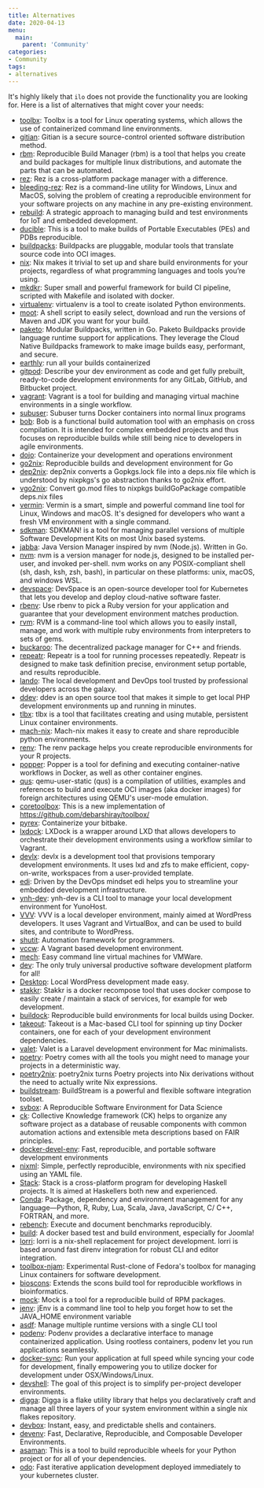 ```yaml
---
title: Alternatives
date: 2020-04-13
menu:
  main:
    parent: 'Community'
categories:
- Community
tags:
- alternatives
---
```


It's highly likely that `ilo` does not provide the functionality you are looking for. Here is a list of alternatives that might cover your needs:

- [toolbx](https://containertoolbx.org/): Toolbx is a tool for Linux operating systems, which allows the use of containerized command line environments.
- [gitian](https://gitian.org/): Gitian is a secure source-control oriented software distribution method.
- [rbm](https://rbm.torproject.org/): Reproducible Build Manager (rbm) is a tool that helps you create and build packages for multiple linux distributions, and automate the parts that can be automated.
- [rez](https://github.com/nerdvegas/rez): Rez is a cross-platform package manager with a difference.
- [bleeding-rez](https://github.com/mottosso/bleeding-rez): Rez is a command-line utility for Windows, Linux and MacOS, solving the problem of creating a reproducible environment for your software projects on any machine in any pre-existing environment.
- [rebuild](http://rbld.io/): A strategic approach to managing build and test environments for IoT and embedded development.
- [ducible](https://github.com/jasonwhite/ducible): This is a tool to make builds of Portable Executables (PEs) and PDBs reproducible.
- [buildpacks](https://buildpacks.io/): Buildpacks are pluggable, modular tools that translate source code into OCI images.
- [nix](https://nixos.org/nix/): Nix makes it trivial to set up and share build environments for your projects, regardless of what programming languages and tools you’re using.
- [mkdkr](https://github.com/rosineygp/mkdkr): Super small and powerful framework for build CI pipeline, scripted with Makefile and isolated with docker.
- [virtualenv](https://virtualenv.pypa.io/en/stable/): virtualenv is a tool to create isolated Python environments.
- [moot](https://github.com/Zlika/moot): A shell script to easily select, download and run the versions of Maven and JDK you want for your build.
- [paketo](https://paketo.io/): Modular Buildpacks, written in Go. Paketo Buildpacks provide language runtime support for applications. They leverage the Cloud Native Buildpacks framework to make image builds easy, performant, and secure.
- [earthly](https://github.com/earthly/earthly): run all your builds containerized
- [gitpod](https://www.gitpod.io/): Describe your dev environment as code and get fully prebuilt, ready-to-code development environments for any GitLab, GitHub, and Bitbucket project.
- [vagrant](https://www.vagrantup.com/): Vagrant is a tool for building and managing virtual machine environments in a single workflow.
- [subuser](https://subuser.org/): Subuser turns Docker containers into normal linux programs
- [bob](https://bobbuildtool.dev/): Bob is a functional build automation tool with an emphasis on cross compilation. It is intended for complex embedded projects and thus focuses on reproducible builds while still being nice to developers in agile environments.
- [dojo](https://github.com/kudulab/dojo): Containerize your development and operations environment
- [go2nix](https://github.com/kamilchm/go2nix): Reproducible builds and development environment for Go
- [dep2nix](https://github.com/nixcloud/dep2nix): dep2nix converts a Gopkgs.lock file into a deps.nix file which is understood by nixpkgs's go abstraction thanks to go2nix effort.
- [vgo2nix](https://github.com/nix-community/vgo2nix): Convert go.mod files to nixpkgs buildGoPackage compatible deps.nix files
- [vermin](https://mhewedy.github.io/vermin/): Vermin is a smart, simple and powerful command line tool for Linux, Windows and macOS. It's designed for developers who want a fresh VM environment with a single command.
- [sdkman](https://sdkman.io/): SDKMAN! is a tool for managing parallel versions of multiple Software Development Kits on most Unix based systems.
- [jabba](https://github.com/shyiko/jabba): Java Version Manager inspired by nvm (Node.js). Written in Go.
- [nvm](https://github.com/nvm-sh/nvm): nvm is a version manager for node.js, designed to be installed per-user, and invoked per-shell. nvm works on any POSIX-compliant shell (sh, dash, ksh, zsh, bash), in particular on these platforms: unix, macOS, and windows WSL.
- [devspace](https://devspace.sh/): DevSpace is an open-source developer tool for Kubernetes that lets you develop and deploy cloud-native software faster.
- [rbenv](https://github.com/rbenv/rbenv): Use rbenv to pick a Ruby version for your application and guarantee that your development environment matches production.
- [rvm](https://rvm.io/): RVM is a command-line tool which allows you to easily install, manage, and work with multiple ruby environments from interpreters to sets of gems.
- [buckaroo](https://github.com/LoopPerfect/buckaroo): The decentralized package manager for C++ and friends.
- [repeatr](https://github.com/polydawn/repeatr): Repeatr is a tool for running processes repeatedly. Repeatr is designed to make task definition precise, environment setup portable, and results reproducible.
- [lando](https://github.com/lando/lando): The local development and DevOps tool trusted by professional developers across the galaxy.
- [ddev](https://github.com/drud/ddev): ddev is an open source tool that makes it simple to get local PHP development environments up and running in minutes.
- [tlbx](https://gitlab.com/uppercat/tlbx): tlbx is a tool that facilitates creating and using mutable, persistent Linux container environments.
- [mach-nix](https://github.com/DavHau/mach-nix): Mach-nix makes it easy to create and share reproducible python environments.
- [renv](https://rstudio.github.io/renv/): The renv package helps you create reproducible environments for your R projects.
- [popper](https://github.com/getpopper/popper): Popper is a tool for defining and executing container-native workflows in Docker, as well as other container engines.
- [qus](https://github.com/dbhi/qus): qemu-user-static (qus) is a compilation of utilities, examples and references to build and execute OCI images (aka docker images) for foreign architectures using QEMU's user-mode emulation.
- [coretoolbox](https://github.com/cgwalters/coretoolbox): This is a new implementation of https://github.com/debarshiray/toolbox/
- [pyrex](https://github.com/garmin/pyrex): Containerize your bitbake.
- [lxdock](https://github.com/lxdock/lxdock): LXDock is a wrapper around LXD that allows developers to orchestrate their development environments using a workflow similar to Vagrant.
- [devlx](https://github.com/bketelsen/devlx): devlx is a development tool that provisions temporary development environments. It uses lxd and zfs to make efficient, copy-on-write, workspaces from a user-provided template.
- [edi](https://github.com/lueschem/edi): Driven by the DevOps mindset edi helps you to streamline your embedded development infrastructure.
- [ynh-dev](https://github.com/YunoHost/ynh-dev): ynh-dev is a CLI tool to manage your local development environment for YunoHost.
- [VVV](https://github.com/Varying-Vagrant-Vagrants/VVV): VVV is a local developer environment, mainly aimed at WordPress developers. It uses Vagrant and VirtualBox, and can be used to build sites, and contribute to WordPress.
- [shutit](https://github.com/ianmiell/shutit): Automation framework for programmers.
- [vccw](https://github.com/vccw-team/vccw): A Vagrant based development environment.
- [mech](https://github.com/mechboxes/mech): Easy command line virtual machines for VMWare.
- [dev](https://github.com/teracyhq/dev): The only truly universal productive software development platform for all!
- [Desktop](https://github.com/Chassis/Desktop): Local WordPress development made easy.
- [stakkr](https://github.com/stakkr-org/stakkr): Stakkr is a docker recompose tool that uses docker compose to easily create / maintain a stack of services, for example for web development.
- [buildock](https://github.com/ulikoehler/buildock): Reproducible build environments for local builds using Docker.
- [takeout](https://github.com/tightenco/takeout): Takeout is a Mac-based CLI tool for spinning up tiny Docker containers, one for each of your development environment dependencies.
- [valet](https://laravel.com/docs/7.x/valet): Valet is a Laravel development environment for Mac minimalists.
- [poetry](https://python-poetry.org/): Poetry comes with all the tools you might need to manage your projects in a deterministic way.
- [poetry2nix](https://github.com/nix-community/poetry2nix): poetry2nix turns Poetry projects into Nix derivations without the need to actually write Nix expressions.
- [buildstream](https://www.buildstream.build/): BuildStream is a powerful and flexible software integration toolset.
- [svbox](https://www.sciviews.org/software/svbox/): A Reproducible Software Environment for Data Science
- [ck](https://github.com/ctuning/ck): Collective Knowledge framework (CK) helps to organize any software project as a database of reusable components with common automation actions and extensible meta descriptions based on FAIR principles.
- [docker-devel-env](https://github.com/BrainTwister/docker-devel-env): Fast, reproducible, and portable software development environments
- [nixml](https://github.com/luispedro/nixml): Simple, perfectly reproducible, environments with nix specified using an YAML file.
- [Stack](https://docs.haskellstack.org/en/stable/README/): Stack is a cross-platform program for developing Haskell projects. It is aimed at Haskellers both new and experienced.
- [Conda](https://conda.io/): Package, dependency and environment management for any language—Python, R, Ruby, Lua, Scala, Java, JavaScript, C/ C++, FORTRAN, and more.
- [rebench](https://github.com/smarr/rebench): Execute and document benchmarks reproducibly.
- [build](https://github.com/GreenCape/build): A docker based test and build environment, especially for Joomla!
- [lorri](https://github.com/target/lorri): lorri is a nix-shell replacement for project development. lorri is based around fast direnv integration for robust CLI and editor integration.
- [toolbox-njam](https://gitlab.com/njam/toolbox-njam): Experimental Rust-clone of Fedora's toolbox for managing Linux containers for software development.
- [bioscons](https://github.com/nhoffman/bioscons): Extends the scons build tool for reproducible workflows in bioinformatics.
- [mock](https://github.com/rpm-software-management/mock): Mock is a tool for a reproducible build of RPM packages.
- [jenv](https://github.com/jenv/jenv): jEnv is a command line tool to help you forget how to set the JAVA_HOME environment variable
- [asdf](https://asdf-vm.com/): Manage multiple runtime versions with a single CLI tool
- [podenv](https://github.com/podenv/podenv): Podenv provides a declarative interface to manage containerized application. Using rootless containers, podenv let you run applications seamlessly.
- [docker-sync](http://docker-sync.io/): Run your application at full speed while syncing your code for development, finally empowering you to utilize docker for development under OSX/Windows/Linux.
- [devshell](https://github.com/numtide/devshell): The goal of this project is to simplify per-project developer environments.
- [digga](https://digga.divnix.com/): Digga is a flake utility library that helps you declaratively craft and manage all three layers of your system environment within a single nix flakes repository.
- [devbox](https://www.jetpack.io/devbox/): Instant, easy, and predictable shells and containers.
- [devenv](https://devenv.sh/): Fast, Declarative, Reproducible, and Composable Developer Environments.
- [asaman](https://github.com/kushaldas/asaman): This is a tool to build reproducible wheels for your Python project or for all of your dependencies.
- [odo](https://odo.dev/): Fast iterative application development deployed immediately to your kubernetes cluster.
